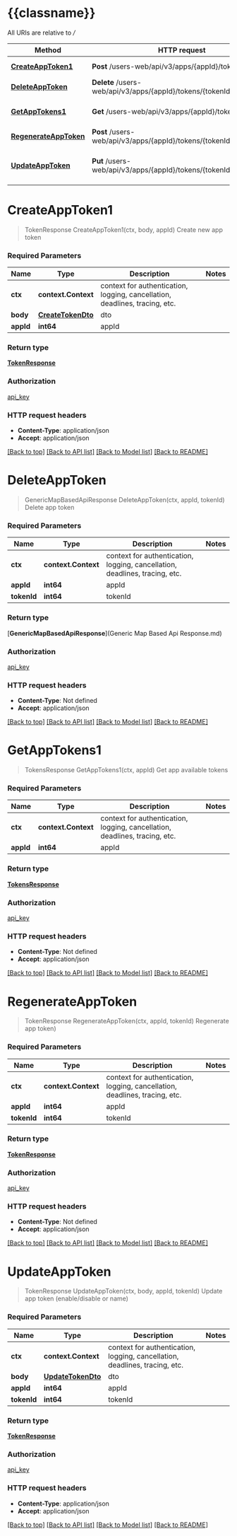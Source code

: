 # {{classname}}

All URIs are relative to */*

| Method                                                                 | HTTP request                                                        | Description                               |
| ---------------------------------------------------------------------- | ------------------------------------------------------------------- | ----------------------------------------- |
| [**CreateAppToken1**](TokensApiControllerApi.md#CreateAppToken1)       | **Post** /users-web/api/v3/apps/{appId}/tokens                      | Create new app token                      |
| [**DeleteAppToken**](TokensApiControllerApi.md#DeleteAppToken)         | **Delete** /users-web/api/v3/apps/{appId}/tokens/{tokenId}          | Delete app token                          |
| [**GetAppTokens1**](TokensApiControllerApi.md#GetAppTokens1)           | **Get** /users-web/api/v3/apps/{appId}/tokens                       | Get app available tokens                  |
| [**RegenerateAppToken**](TokensApiControllerApi.md#RegenerateAppToken) | **Post** /users-web/api/v3/apps/{appId}/tokens/{tokenId}/regenerate | Regenerate app token)                     |
| [**UpdateAppToken**](TokensApiControllerApi.md#UpdateAppToken)         | **Put** /users-web/api/v3/apps/{appId}/tokens/{tokenId}             | Update app token (enable/disable or name) |

# **CreateAppToken1**
> TokenResponse CreateAppToken1(ctx, body, appId)
Create new app token

### Required Parameters

| Name      | Type                                    | Description                                                                 | Notes |
| --------- | --------------------------------------- | --------------------------------------------------------------------------- | ----- |
| **ctx**   | **context.Context**                     | context for authentication, logging, cancellation, deadlines, tracing, etc. |
| **body**  | [**CreateTokenDto**](CreateTokenDto.md) | dto                                                                         |
| **appId** | **int64**                               | appId                                                                       |

### Return type

[**TokenResponse**](TokenResponse.md)

### Authorization

[api_key](../README.md#api_key)

### HTTP request headers

 - **Content-Type**: application/json
 - **Accept**: application/json

[[Back to top]](#) [[Back to API list]](../README.md#documentation-for-api-endpoints) [[Back to Model list]](../README.md#documentation-for-models) [[Back to README]](../README.md)

# **DeleteAppToken**
> GenericMapBasedApiResponse DeleteAppToken(ctx, appId, tokenId)
Delete app token

### Required Parameters

| Name        | Type                | Description                                                                 | Notes |
| ----------- | ------------------- | --------------------------------------------------------------------------- | ----- |
| **ctx**     | **context.Context** | context for authentication, logging, cancellation, deadlines, tracing, etc. |
| **appId**   | **int64**           | appId                                                                       |
| **tokenId** | **int64**           | tokenId                                                                     |

### Return type

[**GenericMapBasedApiResponse**](Generic Map Based Api Response.md)

### Authorization

[api_key](../README.md#api_key)

### HTTP request headers

 - **Content-Type**: Not defined
 - **Accept**: application/json

[[Back to top]](#) [[Back to API list]](../README.md#documentation-for-api-endpoints) [[Back to Model list]](../README.md#documentation-for-models) [[Back to README]](../README.md)

# **GetAppTokens1**
> TokensResponse GetAppTokens1(ctx, appId)
Get app available tokens

### Required Parameters

| Name      | Type                | Description                                                                 | Notes |
| --------- | ------------------- | --------------------------------------------------------------------------- | ----- |
| **ctx**   | **context.Context** | context for authentication, logging, cancellation, deadlines, tracing, etc. |
| **appId** | **int64**           | appId                                                                       |

### Return type

[**TokensResponse**](TokensResponse.md)

### Authorization

[api_key](../README.md#api_key)

### HTTP request headers

 - **Content-Type**: Not defined
 - **Accept**: application/json

[[Back to top]](#) [[Back to API list]](../README.md#documentation-for-api-endpoints) [[Back to Model list]](../README.md#documentation-for-models) [[Back to README]](../README.md)

# **RegenerateAppToken**
> TokenResponse RegenerateAppToken(ctx, appId, tokenId)
Regenerate app token)

### Required Parameters

| Name        | Type                | Description                                                                 | Notes |
| ----------- | ------------------- | --------------------------------------------------------------------------- | ----- |
| **ctx**     | **context.Context** | context for authentication, logging, cancellation, deadlines, tracing, etc. |
| **appId**   | **int64**           | appId                                                                       |
| **tokenId** | **int64**           | tokenId                                                                     |

### Return type

[**TokenResponse**](TokenResponse.md)

### Authorization

[api_key](../README.md#api_key)

### HTTP request headers

 - **Content-Type**: Not defined
 - **Accept**: application/json

[[Back to top]](#) [[Back to API list]](../README.md#documentation-for-api-endpoints) [[Back to Model list]](../README.md#documentation-for-models) [[Back to README]](../README.md)

# **UpdateAppToken**
> TokenResponse UpdateAppToken(ctx, body, appId, tokenId)
Update app token (enable/disable or name)

### Required Parameters

| Name        | Type                                    | Description                                                                 | Notes |
| ----------- | --------------------------------------- | --------------------------------------------------------------------------- | ----- |
| **ctx**     | **context.Context**                     | context for authentication, logging, cancellation, deadlines, tracing, etc. |
| **body**    | [**UpdateTokenDto**](UpdateTokenDto.md) | dto                                                                         |
| **appId**   | **int64**                               | appId                                                                       |
| **tokenId** | **int64**                               | tokenId                                                                     |

### Return type

[**TokenResponse**](TokenResponse.md)

### Authorization

[api_key](../README.md#api_key)

### HTTP request headers

 - **Content-Type**: application/json
 - **Accept**: application/json

[[Back to top]](#) [[Back to API list]](../README.md#documentation-for-api-endpoints) [[Back to Model list]](../README.md#documentation-for-models) [[Back to README]](../README.md)
